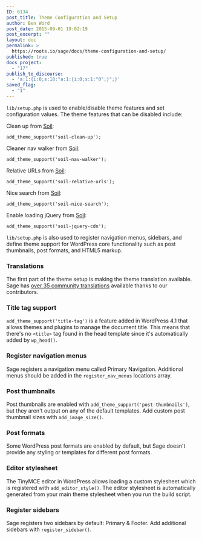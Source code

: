```yaml
---
ID: 6134
post_title: Theme Configuration and Setup
author: Ben Word
post_date: 2015-09-01 19:02:19
post_excerpt: ""
layout: doc
permalink: >
  https://roots.io/sage/docs/theme-configuration-and-setup/
published: true
docs_project:
  - "17"
publish_to_discourse:
  - 'a:1:{i:0;s:18:"a:1:{i:0;s:1:"0";}";}'
saved_flag:
  - "1"
---
```

`lib/setup.php` is used to enable/disable theme features and set configuration values. The theme features that can be disabled include:

Clean up from [Soil](/plugins/soil):

    add_theme_support('soil-clean-up');

Cleaner nav walker from [Soil](/plugins/soil):

    add_theme_support('soil-nav-walker');

Relative URLs from [Soil](/plugins/soil):

    add_theme_support('soil-relative-urls');

Nice search from [Soil](/plugins/soil):

    add_theme_support('soil-nice-search');

Enable loading jQuery from [Soil](/plugins/soil):

    add_theme_support('soil-jquery-cdn');

`lib/setup.php` is also used to register navigation menus, sidebars, and define theme support for WordPress core functionality such as post thumbnails, post formats, and HTML5 markup.

### Translations

The first part of the theme setup is making the theme translation available. Sage has [over 35 community translations](https://github.com/roots/sage-translations) available thanks to our contributors.

### Title tag support

`add_theme_support('title-tag')` is a feature added in WordPress 4.1 that allows themes and plugins to manage the document title. This means that there's no `<title>` tag found in the head template since it's automatically added by `wp_head()`.

### Register navigation menus

Sage registers a navigation menu called Primary Navigation. Additional menus should be added in the `register_nav_menus` locations array.

### Post thumbnails

Post thumbnails are enabled with `add_theme_support('post-thumbnails')`, but they aren't output on any of the default templates. Add custom post thumbnail sizes with `add_image_size()`.

### Post formats

Some WordPress post formats are enabled by default, but Sage doesn't provide any styling or templates for different post formats.

### Editor stylesheet

The TinyMCE editor in WordPress allows loading a custom stylesheet which is registered with `add_editor_style()`. The editor stylesheet is automatically generated from your main theme stylesheet when you run the build script.

### Register sidebars

Sage registers two sidebars by default: Primary & Footer. Add additional sidebars with `register_sidebar()`.